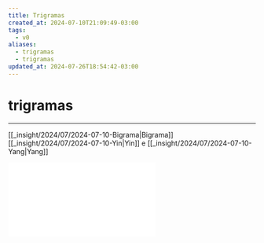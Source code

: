 ```yaml
---
title: Trigramas
created_at: 2024-07-10T21:09:49-03:00
tags:
  - v0
aliases:
  - trigramas
  - trigramas
updated_at: 2024-07-26T18:54:42-03:00
---
```

# trigramas
---

[[_insight/2024/07/2024-07-10-Bigrama|Bigrama]]
[[_insight/2024/07/2024-07-10-Yin|Yin]] e [[_insight/2024/07/2024-07-10-Yang|Yang]]

![Drawing 2024-07-10 21.11.07.excalidraw](../../../_excalidraw/Drawing%202024-07-10%2021.11.07.excalidraw.md)
